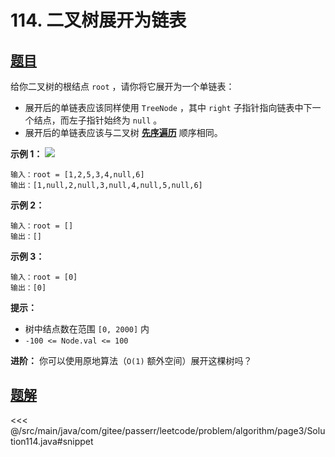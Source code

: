 # 114. 二叉树展开为链表

## [题目](https://leetcode.cn/problems/flatten-binary-tree-to-linked-list/)
给你二叉树的根结点 `root` ，请你将它展开为一个单链表：

* 展开后的单链表应该同样使用 `TreeNode` ，其中 `right` 子指针指向链表中下一个结点，而左子指针始终为 `null` 。
* 展开后的单链表应该与二叉树 [**先序遍历**](https://baike.baidu.com/item/%E5%85%88%E5%BA%8F%E9%81%8D%E5%8E%86/6442839?fr=aladdin) 顺序相同。

**示例 1：**
![](https://assets.leetcode.com/uploads/2021/01/14/flaten.jpg)

```
输入：root = [1,2,5,3,4,null,6]
输出：[1,null,2,null,3,null,4,null,5,null,6]
```

**示例 2：**

```
输入：root = []
输出：[]
```

**示例 3：**

```
输入：root = [0]
输出：[0]
```

**提示：**

* 树中结点数在范围 `[0, 2000]` 内
* `-100 <= Node.val <= 100`

**进阶：** 你可以使用原地算法（`O(1)` 额外空间）展开这棵树吗？


## [题解](https://github.com/PasseRR/JavaLeetCode/blob/master/src/main/java/com/gitee/passerr/leetcode/problem/algorithm/page3/Solution114.java)

<<< @/src/main/java/com/gitee/passerr/leetcode/problem/algorithm/page3/Solution114.java#snippet
